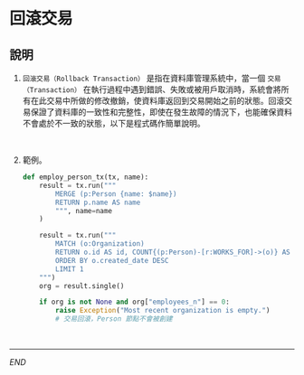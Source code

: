 # 回滾交易


## 說明

1. `回滾交易（Rollback Transaction）` 是指在資料庫管理系統中，當一個 `交易（Transaction）` 在執行過程中遇到錯誤、失敗或被用戶取消時，系統會將所有在此交易中所做的修改撤銷，使資料庫返回到交易開始之前的狀態。回滾交易保證了資料庫的一致性和完整性，即使在發生故障的情況下，也能確保資料不會處於不一致的狀態，以下是程式碼作簡單說明。

<br>

2. 範例。

    ```python
    def employ_person_tx(tx, name):
        result = tx.run("""
            MERGE (p:Person {name: $name})
            RETURN p.name AS name
            """, name=name
        )

        result = tx.run("""
            MATCH (o:Organization)
            RETURN o.id AS id, COUNT{(p:Person)-[r:WORKS_FOR]->(o)} AS employees_n
            ORDER BY o.created_date DESC
            LIMIT 1
        """)
        org = result.single()

        if org is not None and org["employees_n"] == 0:
            raise Exception("Most recent organization is empty.")
            # 交易回滾，Person 節點不會被創建
    ```

<br>

___

_END_